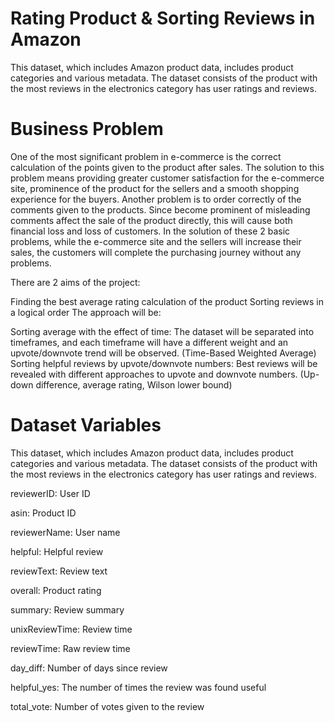 # Rating Product & Sorting Reviews in Amazon
This dataset, which includes Amazon product data, includes product categories and various metadata. The dataset consists of the product with the most reviews in the electronics category has user ratings and reviews.

# Business Problem
One of the most significant problem in e-commerce is the correct calculation of the points given to the product after sales. The solution to this problem means providing greater customer satisfaction for the e-commerce site, prominence of the product for the sellers and a smooth shopping experience for the buyers. Another problem is to order correctly of the comments given to the products. Since become prominent of misleading comments affect the sale of the product directly, this will cause both financial loss and loss of customers. In the solution of these 2 basic problems, while the e-commerce site and the sellers will increase their sales, the customers will complete the purchasing journey without any problems.

There are 2 aims of the project:

Finding the best average rating calculation of the product
Sorting reviews in a logical order
The approach will be:

Sorting average with the effect of time: The dataset will be separated into timeframes, and each timeframe will have a different weight and an upvote/downvote trend will be observed. (Time-Based Weighted Average)
Sorting helpful reviews by upvote/downvote numbers: Best reviews will be revealed with different approaches to upvote and downvote numbers. (Up-down difference, average rating, Wilson lower bound)

# Dataset Variables
This dataset, which includes Amazon product data, includes product categories and various metadata. The dataset consists of the product with the most reviews in the electronics category has user ratings and reviews.

reviewerID: User ID

asin: Product ID

reviewerName: User name

helpful: Helpful review

reviewText: Review text

overall: Product rating

summary: Review summary

unixReviewTime: Review time

reviewTime: Raw review time

day_diff: Number of days since review

helpful_yes: The number of times the review was found useful

total_vote: Number of votes given to the review
